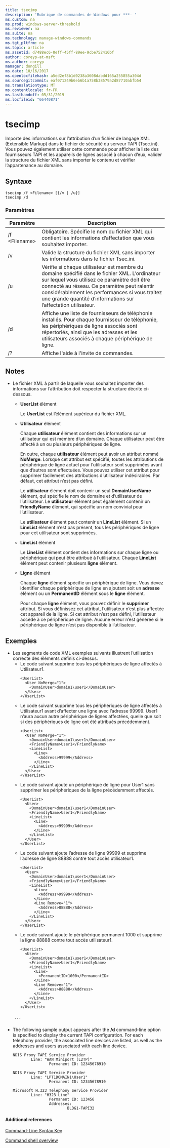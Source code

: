 ```yaml
---
title: tsecimp
description: 'Rubrique de commandes de Windows pour ***- '
ms.custom: na
ms.prod: windows-server-threshold
ms.reviewer: na
ms.suite: na
ms.technology: manage-windows-commands
ms.tgt_pltfrm: na
ms.topic: article
ms.assetid: d7488ec6-0eff-45ff-89ee-9cbe752416bf
author: coreyp-at-msft
ms.author: coreyp
manager: dongill
ms.date: 10/16/2017
ms.openlocfilehash: a5ed2ef8b1d0238a3608dabdd165a255855a304d
ms.sourcegitcommit: eaf071249b6eb6b1a758b38579a2d87710abfb54
ms.translationtype: MT
ms.contentlocale: fr-FR
ms.lasthandoff: 05/31/2019
ms.locfileid: "66440871"
---
```

# <a name="tsecimp"></a>tsecimp



Importe des informations sur l’attribution d’un fichier de langage XML (Extensible Markup) dans le fichier de sécurité du serveur TAPI (Tsec.ini). Vous pouvez également utiliser cette commande pour afficher la liste des fournisseurs TAPI et les appareils de lignes associé à chacun d’eux, valider la structure du fichier XML sans importer le contenu et vérifier l’appartenance au domaine.

## <a name="syntax"></a>Syntaxe

```
tsecimp /f <Filename> [{/v | /u}]
tsecimp /d
```

### <a name="parameters"></a>Paramètres

|Paramètre|Description|
|---------|-----------|
|/f \<Filename>|Obligatoire. Spécifie le nom du fichier XML qui contient les informations d’affectation que vous souhaitez importer.|
|/v|Valide la structure du fichier XML sans importer les informations dans le fichier Tsec.ini.|
|/u|Vérifie si chaque utilisateur est membre du domaine spécifié dans le fichier XML. L’ordinateur sur lequel vous utilisez ce paramètre doit être connecté au réseau. Ce paramètre peut ralentir considérablement les performances si vous traitez une grande quantité d’informations sur l’affectation utilisateur.|
|/d|Affiche une liste de fournisseurs de téléphonie installés. Pour chaque fournisseur de téléphonie, les périphériques de ligne associés sont répertoriés, ainsi que les adresses et les utilisateurs associés à chaque périphérique de ligne.|
|/?|Affiche l'aide à l'invite de commandes.|

## <a name="remarks"></a>Notes

-   Le fichier XML à partir de laquelle vous souhaitez importer des informations sur l’attribution doit respecter la structure décrite ci-dessous.  
    -   **UserList** élément

        Le **UserList** est l’élément supérieur du fichier XML.
    -   **Utilisateur** élément

        Chaque **utilisateur** élément contient des informations sur un utilisateur qui est membre d’un domaine. Chaque utilisateur peut être affecté à un ou plusieurs périphériques de ligne.

        En outre, chaque **utilisateur** élément peut avoir un attribut nommé **NoMerge**. Lorsque cet attribut est spécifié, toutes les attributions de périphérique de ligne actuel pour l’utilisateur sont supprimées avant que d’autres sont effectuées. Vous pouvez utiliser cet attribut pour supprimer facilement des attributions d’utilisateur indésirables. Par défaut, cet attribut n’est pas défini.

        Le **utilisateur** élément doit contenir un seul **DomainUserName** élément, qui spécifie le nom de domaine et d’utilisateur de l’utilisateur. Le **utilisateur** élément peut également contenir un **FriendlyName** élément, qui spécifie un nom convivial pour l’utilisateur.

        Le **utilisateur** élément peut contenir un **LineList** élément. Si un **LineList** élément n’est pas présent, tous les périphériques de ligne pour cet utilisateur sont supprimées.
    -   **LineList** élément

        Le **LineList** élément contient des informations sur chaque ligne ou périphérique qui peut être attribué à l’utilisateur. Chaque **LineList** élément peut contenir plusieurs **ligne** élément.
    -   **Ligne** élément

        Chaque **ligne** élément spécifie un périphérique de ligne. Vous devez identifier chaque périphérique de ligne en ajoutant soit un **adresse** élément ou un **PermanentID** élément sous le **ligne** élément.

        Pour chaque **ligne** élément, vous pouvez définir le **supprimer** attribut. Si vous définissez cet attribut, l’utilisateur n’est plus affectée cet appareil de la ligne. Si cet attribut n’est pas défini, l’utilisateur accède à ce périphérique de ligne. Aucune erreur n’est générée si le périphérique de ligne n’est pas disponible à l’utilisateur.

## <a name="examples"></a>Exemples
- Les segments de code XML exemples suivants illustrent l’utilisation correcte des éléments définis ci-dessus.  
  - Le code suivant supprime tous les périphériques de ligne affectés à Utilisateur1.  
    ```
    <UserList>
      <User NoMerge="1">
        <DomainUser>domain1\user1</DomainUser>
      </User>
    </UserList>
    ```  
  - Le code suivant supprime tous les périphériques de ligne affectés à Utilisateur1 avant d’affecter une ligne avec l’adresse 99999. User1 n’aura aucun autre périphérique de lignes affectées, quelle que soit si des périphériques de ligne ont été attribués précédemment.  
    ```
    <UserList>
      <User NoMerge="1">
        <DomainUser>domain1\user1</DomainUser>
        <FriendlyName>User1</FriendlyName>
        <LineList>
          <Line>
            <Address>99999</Address>
          </Line>
        </LineList>
      </User>
    </UserList>
    ```  
  - Le code suivant ajoute un périphérique de ligne pour User1 sans supprimer les périphériques de la ligne précédemment affectés.  
    ```
    <UserList>
      <User>
        <DomainUser>domain1\user1</DomainUser>
        <FriendlyName>User1</FriendlyName>
        <LineList>
          <Line>
            <Address>99999</Address>
          </Line>
        </LineList>
      </User>
    </UserList>
    ```  
  - Le code suivant ajoute l’adresse de ligne 99999 et supprime l’adresse de ligne 88888 contre tout accès utilisateur1.  
    ```
    <UserList>
      <User>
        <DomainUser>domain1\user1</DomainUser>
        <FriendlyName>User1</FriendlyName>
        <LineList>
          <Line>
            <Address>99999</Address>
          </Line>
          <Line Remove="1">
            <Address>88888</Address>
          </Line>
        </LineList>
      </User>
    </UserList>
    ```  
  - Le code suivant ajoute le périphérique permanent 1000 et supprime la ligne 88888 contre tout accès utilisateur1.  
    ```
    <UserList>
      <User>
        <DomainUser>domain1\user1</DomainUser>
        <FriendlyName>User1</FriendlyName>
        <LineList>
          <Line>
            <PermanentID>1000</PermanentID>
          </Line>
          <Line Remove="1">
            <Address>88888</Address>
          </Line>
        </LineList>
      </User>
    </UserList>


~~~
    ```  
~~~
-   The following sample output appears after the **/d** command-line option is specified to display the current TAPI configuration. For each telephony provider, the associated line devices are listed, as well as the addresses and users associated with each line device.  
    ```
    NDIS Proxy TAPI Service Provider
            Line: "WAN Miniport (L2TP)"
                    Permanent ID: 12345678910

    NDIS Proxy TAPI Service Provider
            Line: "LPT1DOMAIN1\User1"
                    Permanent ID: 12345678910

    Microsoft H.323 Telephony Service Provider
            Line: "H323 Line"
                    Permanent ID: 123456
                    Addresses:
                            BLDG1-TAPI32

    ```

#### Additional references

[Command-Line Syntax Key](command-line-syntax-key.md)

[Command shell overview](https://technet.microsoft.com/library/cc737438(v=ws.10).aspx)